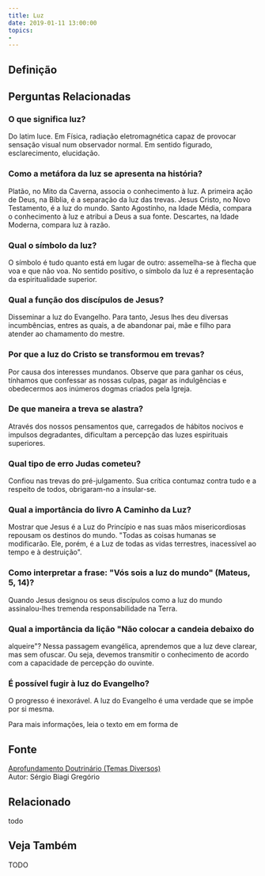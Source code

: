 ```yaml
---
title: Luz
date: 2019-01-11 13:00:00
topics: 
- 
---
```


## Definição


## Perguntas Relacionadas

### O que significa luz?
Do latim luce. Em Física, radiação eletromagnética capaz de provocar
sensação visual num observador normal. Em sentido figurado,
esclarecimento, elucidação.

### Como a metáfora da luz se apresenta na história?
Platão, no Mito da Caverna, associa o conhecimento à luz. A primeira
ação de Deus, na Bíblia, é a separação da luz das trevas. Jesus
Cristo, no Novo Testamento, é a luz do mundo. Santo Agostinho, na
Idade Média, compara o conhecimento à luz e atribui a Deus a sua
fonte. Descartes, na Idade Moderna, compara luz à razão.

### Qual o símbolo da luz?
O símbolo é tudo quanto está em lugar de outro: assemelha-se à flecha
que voa e que não voa. No sentido positivo, o símbolo da luz é a
representação da espiritualidade superior.

### Qual a função dos discípulos de Jesus?
Disseminar a luz do Evangelho. Para tanto, Jesus lhes deu diversas
incumbências, entres as quais, a de abandonar pai, mãe e filho para
atender ao chamamento do mestre.

### Por que a luz do Cristo se transformou em trevas?
Por causa dos interesses mundanos. Observe que para ganhar os céus,
tínhamos que confessar as nossas culpas, pagar as indulgências e
obedecermos aos inúmeros dogmas criados pela Igreja.

### De que maneira a treva se alastra?
Através dos nossos pensamentos que, carregados de hábitos nocivos e
impulsos degradantes, dificultam a percepção das luzes espirituais
superiores.

### Qual tipo de erro Judas cometeu?
Confiou nas trevas do pré-julgamento. Sua crítica contumaz contra tudo e
a respeito de todos, obrigaram-no a insular-se.

### Qual a importância do livro A Caminho da Luz?
Mostrar que Jesus é a Luz do Princípio e nas suas mãos misericordiosas
repousam os destinos do mundo. "Todas as coisas humanas se modificarão.
Ele, porém, é a Luz de todas as vidas terrestres, inacessível ao tempo e
à destruição".

### Como interpretar a frase: "Vós sois a luz do mundo" (Mateus, 5, 14)?
Quando Jesus designou os seus discípulos como a luz do mundo
assinalou-lhes tremenda responsabilidade na Terra.

### Qual a importância da lição "Não colocar a candeia debaixo do
alqueire"?
Nessa passagem evangélica, aprendemos que a luz deve clarear, mas sem
ofuscar. Ou seja, devemos transmitir o conhecimento de acordo com a
capacidade de percepção do ouvinte.

### É possível fugir à luz do Evangelho?
O progresso é inexorável. A luz do Evangelho é uma verdade que se impõe
por si mesma.


Para mais informações, leia o texto em em forma de

## Fonte
[Aprofundamento Doutrinário (Temas Diversos)](https://sites.google.com/view/aprofundamentodoutrinario/luz)  
Autor: Sérgio Biagi Gregório



## Relacionado
todo

## Veja Também
TODO


